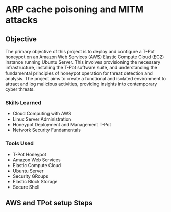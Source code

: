 # ARP cache poisoning and MITM attacks

## Objective

The primary objective of this project is to deploy and configure a T-Pot honeypot on an Amazon Web Services (AWS) Elastic Compute Cloud (EC2) instance running Ubuntu Server. This involves provisioning the necessary infrastructure, installing the T-Pot software suite, and understanding the fundamental principles of honeypot operation for threat detection and analysis. The project aims to create a functional and isolated environment to attract and log malicious activities, providing insights into contemporary cyber threats.

### Skills Learned

- Cloud Computing with AWS
- Linux Server Administration
- Honeypot Deployment and Management T-Pot
- Network Security Fundamentals

### Tools Used

- T-Pot Honeypot
- Amazon Web Services
- Elastic Compute Cloud
- Ubuntu Server
- Security GRoups
- Elastic Block Storage
- Secure Shell

  
## AWS and TPot setup Steps


